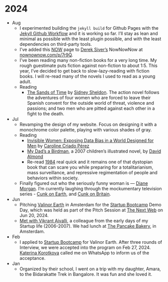 # 2024

- Aug
	- I experimented building the `jekyll build` for Github Pages with the [Jekyll Github Workflow](https://jekyllrb.com/docs/continuous-integration/github-actions/) and it is working so far. I’ll stay as lean and minimal as possible with the least plugin possible, and with the least dependencies on third-party tools.
	- I’ve added this [NOW](http://localhost:4000/now/) page to [Derek Siver’s](https://sive.rs) NowNowNow at [nownownow.com/p/7r9Q](https://nownownow.com/p/7r9Q).
	- I’ve been reading many non-fiction books for a very long time. My rough guestimate puts fiction against non-fiction to about 1:5. This year, I’ve decided to get back to slow-lazy-reading with fiction books. I will re-read many of the novels I used to read as a young adult.
	- Reading
		- [The Sands of Time](https://en.wikipedia.org/wiki/The_Sands_of_Time_%28Sheldon_novel%29) by [Sidney Sheldon](https://en.wikipedia.org/wiki/Sidney_Sheldon). The action novel follows the adventures of four women who are forced to leave their Spanish convent for the outside world of threat, violence and passions; and two men who are pitted against each other in a fight to the death.
- Jul
	- Revamping the design of my website. Focus on designing it with a monochrome color palette, playing with various shades of gray.
	- Reading
		- [Invisible Women: Exposing Data Bias in a World Designed for Men](https://en.wikipedia.org/wiki/Invisible_Women%3A_Exposing_Data_Bias_in_a_World_Designed_for_Men) by [Caroline Criado Pérez](https://en.wikipedia.org/wiki/Caroline_Criado_Perez)
		- [My Dad’s a Birdman](https://en.wikipedia.org/wiki/My_Dad%27s_a_Birdman), a 2007 children’s illustrated novel, by [David Almond](https://en.wikipedia.org/wiki/David_Almond)
		- Re-read [1984](/2024/1984/) real quick and it remains one of that dystopian book that can scare you while preparing for a totalitarianism, mass surveillance, and repressive regimentation of people and behaviors within society.
	- Finally figured out who the seriously funny woman is — [Diane Morgan](https://en.wikipedia.org/wiki/Diane_Morgan). I’m currently laughing through the mockumentary television series - [Cunk on Earth](https://en.wikipedia.org/wiki/Cunk_on_Earth), and [Cunk on Britain](https://en.wikipedia.org/wiki/Cunk_on_Britain).
- Jun
	- Pitching [Valinor Earth](https://valinor.earth/) in Amsterdam for the [Startup Bootcamp](https://www.startupbootcamp.org) Demo Day, which was held as part of the Pitch Session at [The Next Web](https://thenextweb.com) on Jun 20, 2024.
	- [Met with Vikrant Aivalli](https://x.com/brajeshwar/status/1811610910298972419), a colleague from the early days of my Startup life (2006-2007). We had lunch at [The Pancake Bakery](https://pancake.nl), in Amsterdam.
- Feb
	- I applied to [Startup Bootcamp](https://www.startupbootcamp.org) for Valinor Earth. After three rounds of Interview, we were accepted into the program on Feb 27, 2024. [Katerina Korotkova](https://www.linkedin.com/in/katerina-korotkova-b73a5b8/) called me on WhatsApp to inform us of the acceptance.
- Jan
	- Organized by their school, I went on a trip with my daughter, Amara, to the Bidarakatte Trek in Bangalore. It was fun and she loved it.